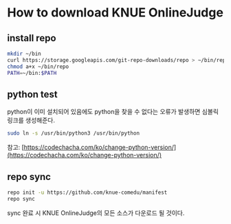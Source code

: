 # How to download KNUE OnlineJudge 

## install repo

```bash
mkdir ~/bin
curl https://storage.googleapis.com/git-repo-downloads/repo > ~/bin/repo
chmod a+x ~/bin/repo
PATH=~/bin:$PATH
```

## python test

python이 이미 설치되어 있음에도 python을 찾을 수 없다는 오류가 발생하면 심볼릭 링크를 생성해준다.

```bash
sudo ln -s /usr/bin/python3 /usr/bin/python
```

참고: [https://codechacha.com/ko/change-python-version/](https://codechacha.com/ko/change-python-version/)

## repo sync

```bash
repo init -u https://github.com/knue-comedu/manifest
repo sync
```

sync 완료 시 KNUE OnlineJudge의 모든 소스가 다운로드 될 것이다.
